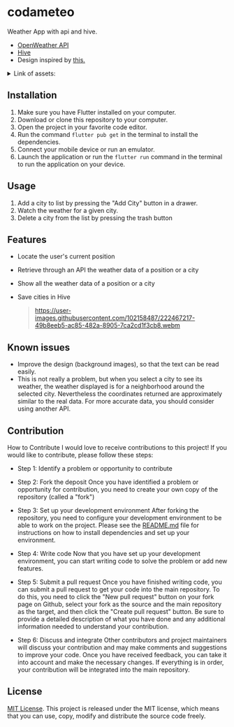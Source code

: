 # codameteo

Weather App with api and hive.

* [OpenWeather API](https://openweathermap.org/api)
* [Hive](https://docs.hivedb.dev/#/README)
* Design inspired
  by [this.](https://dribbble.com/shots/15342976-Weather-forecast-Mobile-App-Deisign)

<details><summary>Link of assets:</summary>
<p>
- https://pixabay.com/fr/photos/camogli-plage-temps-orageux-7033965/
</p>
<p>
- https://pixabay.com/fr/photos/%c3%a9clair-pluie-temp%c3%aate-orage-4702140/
</p>
<p>
- https://pixabay.com/fr/photos/pluie-des-pistes-multicolore-4886848/
</p>
<p>
- https://pixabay.com/fr/photos/pleine-lune-silhouette-ch%c3%a2teau-nuit-2097326/
</p>
<p>
- https://pixabay.com/get/g44b05d0b0fd2a7f27638a095b87520e19b65843ae1f815a269258774427f5248fd074985f8ba3eb20aad30d4597faaba7c05db2a66d0473b27e2265470b1a1fa54dae9b4343b19733df7419c1489bafa_1920.jpg?attachment=
</p>
<p>
- https://pixabay.com/get/gce56ba36c75537f8b1100a2447f8ecd01059a2bd46fe05e12b275769afe6a380935b801fde6e5dad3f0fea0a1be947a9f0f9b37181e31ddfc1e4b4386693f73ecd94725bfff6ce3d1dc0a082cca918af_1920.jpg?attachment=
</p>
<p>
- https://pixabay.com/fr/photos/plantes-landscapes-arbre-prairie-5245322/
</p>
<p>
- https://pixabay.com/get/gb701dadbb5f16348849823a6e084e1970f7eab55fed7ca7387f5b5a5606c13cfaf238844b3fd4baf684e848d466103459f0df0c104a553ded18724a6314c833da5d5cd6df2ad6442719e61adef4126bf_1920.jpg?attachment=
</p>
<p>
- https://pixabay.com/fr/photos/la-nature-eau-lac-for%c3%aat-silence-3474826/
</p>
- https://pixabay.com/fr/photos/homme-pont-solitaire-se-promener-1156619/
<p>
- https://pixabay.com/fr/photos/no%c3%abl-neige-rue-il-neige-lampadaire-2059698/
</p>
<p>
- https://pixabay.com/fr/photos/%c3%a9tang-surface-lac-journ%c3%a9e-l%c3%a9ger-1043221/
</p>
<p>
- https://pixabay.com/fr/photos/ville-passerelle-des-arbres-2045453/
</p>
</details>

## Installation

1. Make sure you have Flutter installed on your computer.
2. Download or clone this repository to your computer.
3. Open the project in your favorite code editor.
4. Run the command `flutter pub get` in the terminal to install the dependencies.
5. Connect your mobile device or run an emulator.
6. Launch the application or run the `flutter run` command in the terminal to run the application on
   your device.

## Usage

1. Add a city to list by pressing the "Add City" button in a drawer.
2. Watch the weather for a given city.
3. Delete a city from the list by pressing the trash button

## Features

- Locate the user's current position
- Retrieve through an API the weather data of a position or a city
- Show all the weather data of a position or a city
- Save cities in Hive

  > https://user-images.githubusercontent.com/102158487/222467217-49b8eeb5-ac85-482a-8905-7ca2cd1f3cb8.webm

## Known issues

- Improve the design (background images), so that the text can be read easily.
- This is not really a problem, but when you select a city to see its weather, the weather displayed
  is for a neighborhood around the selected city. Nevertheless the coordinates returned are
  approximately similar to the real data. For more accurate data, you should consider using another
  API.

## Contribution

How to Contribute I would love to receive contributions to this project! If you would like to
contribute, please follow these steps:

- Step 1: Identify a problem or opportunity to contribute

- Step 2: Fork the deposit Once you have identified a problem or opportunity for contribution, you
  need to create your own copy of the repository (called a "fork")

- Step 3: Set up your development environment After forking the repository, you need to configure
  your development environment to be able to work on the project. Please see
  the [README.md](https://github.com/PrinceLeBon/codameteo/blob/main/README.md) file for
  instructions on how to install dependencies and set up your environment.

- Step 4: Write code Now that you have set up your development environment, you can start writing
  code to solve the problem or add new features.

- Step 5: Submit a pull request Once you have finished writing code, you can submit a pull request
  to get your code into the main repository. To do this, you need to click the "New pull request"
  button on your fork page on Github, select your fork as the source and the main repository as the
  target, and then click the "Create pull request" button. Be sure to provide a detailed description
  of what you have done and any additional information needed to understand your contribution.

- Step 6: Discuss and integrate Other contributors and project maintainers will discuss your
  contribution and may make comments and suggestions to improve your code. Once you have received
  feedback, you can take it into account and make the necessary changes. If everything is in order,
  your contribution will be integrated into the main repository.

## License

[MIT License](https://opensource.org/licenses/MIT). This project is released under the MIT license,
which means that you can use, copy, modify and distribute the source code freely.

